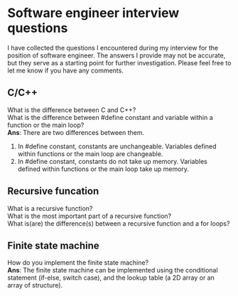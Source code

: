 # Software engineer interview questions
I have collected the questions I encountered during my interview for the position of software engineer. The answers I provide may not be accurate, but they serve as a starting point for further investigation. Please feel free to let me know if you have any comments.
## C/C++
What is the difference between C and C++? <br />
What is the difference between #define constant and variable within a function or the main loop? <br />
**Ans**: There are two differences between them. <br />
  1. In #define constant, constants are unchangeable. Variables defined within functions or the main loop are changeable.
  2. In #define constant, constants do not take up memory. Variables defined within functions or the main loop take up memory.

## Recursive funcation
What is a recursive function? <br />
What is the most important part of a recursive function? <br />
What is(are) the difference(s) between a recursive function and a for loops?

## Finite state machine
How do you implement the finite state machine? <br />
**Ans**: The finite state machine can be implemented using the conditional statement (if-else, switch case), and the lookup table (a 2D array or an array of structure).
